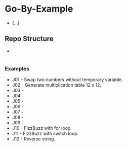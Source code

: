 # Go-By-Example
- (...)

## Repo Structure
*
```

```


### Examples
 - J01 - Swap two numbers without temporary variable.
 - J02 - Generate multiplication table 12 x 12.
 - J03 -
 - J04 -
 - J05 -
 - J06 -
 - J07 -
 - J08 -
 - J09 -
 - J10 - FizzBuzz with for loop.
 - J11 - FizzBuzz with switch loop.
 - J12 - Reverse string.